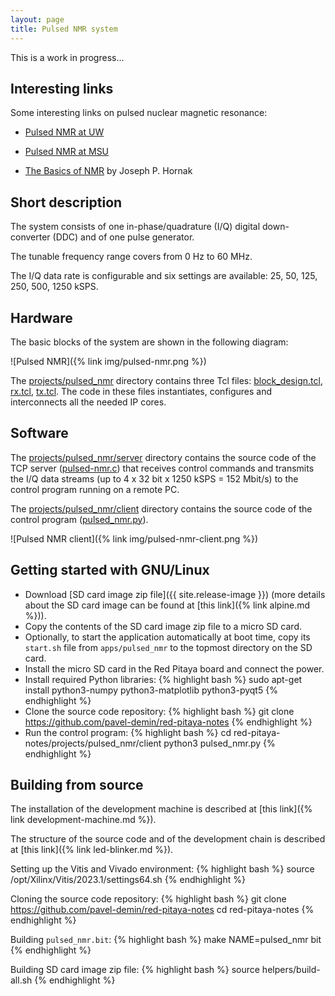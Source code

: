 ```yaml
---
layout: page
title: Pulsed NMR system
---
```


This is a work in progress...

Interesting links
-----

Some interesting links on pulsed nuclear magnetic resonance:

 - [Pulsed NMR at UW](https://courses.washington.edu/phys431/PNMR/pulsed_nmr.php)

 - [Pulsed NMR at MSU](https://web.pa.msu.edu/courses/2016spring/PHY451/Experiments/pulsed_nmr.html)

 - [The Basics of NMR](https://www.cis.rit.edu/htbooks/nmr) by Joseph P. Hornak

Short description
-----

The system consists of one in-phase/quadrature (I/Q) digital down-converter (DDC) and of one pulse generator.

The tunable frequency range covers from 0 Hz to 60 MHz.

The I/Q data rate is configurable and six settings are available: 25, 50, 125, 250, 500, 1250 kSPS.

Hardware
-----

The basic blocks of the system are shown in the following diagram:

![Pulsed NMR]({% link img/pulsed-nmr.png %})

The [projects/pulsed_nmr](https://github.com/pavel-demin/red-pitaya-notes/tree/master/projects/pulsed_nmr) directory contains three Tcl files: [block_design.tcl](https://github.com/pavel-demin/red-pitaya-notes/blob/master/projects/pulsed_nmr/block_design.tcl), [rx.tcl](https://github.com/pavel-demin/red-pitaya-notes/blob/master/projects/pulsed_nmr/rx.tcl), [tx.tcl](https://github.com/pavel-demin/red-pitaya-notes/blob/master/projects/pulsed_nmr/tx.tcl). The code in these files instantiates, configures and interconnects all the needed IP cores.

Software
-----

The [projects/pulsed_nmr/server](https://github.com/pavel-demin/red-pitaya-notes/tree/master/projects/pulsed_nmr/server) directory contains the source code of the TCP server ([pulsed-nmr.c](https://github.com/pavel-demin/red-pitaya-notes/blob/master/projects/pulsed_nmr/server/pulsed-nmr.c)) that receives control commands and transmits the I/Q data streams (up to 4 x 32 bit x 1250 kSPS = 152 Mbit/s) to the control program running on a remote PC.

The [projects/pulsed_nmr/client](https://github.com/pavel-demin/red-pitaya-notes/tree/master/projects/pulsed_nmr/client) directory contains the source code of the control program ([pulsed_nmr.py](https://github.com/pavel-demin/red-pitaya-notes/blob/master/projects/pulsed_nmr/client/pulsed_nmr.py)).

![Pulsed NMR client]({% link img/pulsed-nmr-client.png %})

Getting started with GNU/Linux
-----

 - Download [SD card image zip file]({{ site.release-image }}) (more details about the SD card image can be found at [this link]({% link alpine.md %})).
 - Copy the contents of the SD card image zip file to a micro SD card.
 - Optionally, to start the application automatically at boot time, copy its `start.sh` file from `apps/pulsed_nmr` to the topmost directory on the SD card.
 - Install the micro SD card in the Red Pitaya board and connect the power.
 - Install required Python libraries:
{% highlight bash %}
sudo apt-get install python3-numpy python3-matplotlib python3-pyqt5
{% endhighlight %}
 - Clone the source code repository:
{% highlight bash %}
git clone https://github.com/pavel-demin/red-pitaya-notes
{% endhighlight %}
 - Run the control program:
{% highlight bash %}
cd red-pitaya-notes/projects/pulsed_nmr/client
python3 pulsed_nmr.py
{% endhighlight %}

Building from source
-----

The installation of the development machine is described at [this link]({% link development-machine.md %}).

The structure of the source code and of the development chain is described at [this link]({% link led-blinker.md %}).

Setting up the Vitis and Vivado environment:
{% highlight bash %}
source /opt/Xilinx/Vitis/2023.1/settings64.sh
{% endhighlight %}

Cloning the source code repository:
{% highlight bash %}
git clone https://github.com/pavel-demin/red-pitaya-notes
cd red-pitaya-notes
{% endhighlight %}

Building `pulsed_nmr.bit`:
{% highlight bash %}
make NAME=pulsed_nmr bit
{% endhighlight %}

Building SD card image zip file:
{% highlight bash %}
source helpers/build-all.sh
{% endhighlight %}
